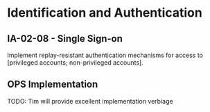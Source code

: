 # Identification and Authentication
## IA-02-08 - Single Sign-on

Implement replay-resistant authentication mechanisms for access to [privileged accounts; non-privileged accounts].

## OPS Implementation

TODO: Tim will provide excellent implementation verbiage
